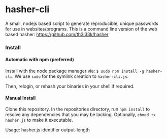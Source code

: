 # hasher-cli

A small, nodejs based script to generate reproducible, unique passwords for use in websites/programs.
This is a command line version of the web based hasher: https://github.com/th3l33k/hasher

### Install

#### Automatic with npm (preferred)
Install with the node package manager via:
`$ sudo npm install -g hasher-cli`. We use `sudo` for the symlink creation to `hasher-cli.js`.

Then, relogin, or rehash your binaries in your shell if required.

#### Manual Install
Clone this repository. In the repositories directory, run `npm install` to resolve any dependencies that you may be lacking. Optionally, `chmod +x hasher.js` to make it executable.

Usage: hasher.js identifier output-length
